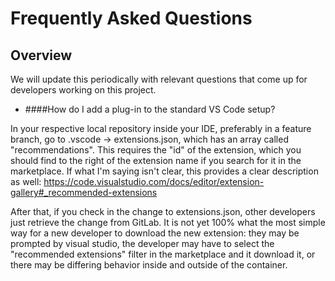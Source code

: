 # Frequently Asked Questions

## Overview
We will update this periodically with relevant questions that come up for developers working on this project.


- ####How do I add a plug-in to the standard VS Code setup?

In your respective local repository inside your IDE, preferably in a feature branch, go to .vscode -> extensions.json, which has an array called "recommendations". This requires the "id" of the extension, which you should find to the right of the extension name if you search for it in the marketplace. If what I'm saying isn't clear, this provides a clear description as well:  https://code.visualstudio.com/docs/editor/extension-gallery#_recommended-extensions

After that, if you check in the change to extensions.json, other developers just retrieve the change from GitLab. It is not yet 100% what the most simple way for a new developer to download the new extension: they may be prompted by visual studio, the developer may have to select the "recommended extensions" filter in the marketplace and it download it, or there may be differing behavior inside and outside of the container.
